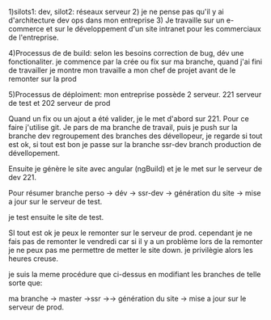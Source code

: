 1)silots1: dev, silot2: réseaux serveur
2) je ne pense pas qu'il y ai d'architecture dev ops dans mon entreprise
3) Je travaille sur un e-commerce et sur le développement d'un site intranet pour les commerciaux de l'entreprise.

4)Processus de de build:
selon les besoins correction de bug, dév une fonctionaliter. je commence par la crée ou fix sur ma branche, quand j'ai fini de travailler je montre mon travaille a mon chef de projet avant de le remonter sur la prod

5)Processus de déploiment:
mon entreprise possède 2 serveur.
221 serveur de test et 202 serveur de prod

Quand un fix ou un ajout a été valider, je le met d'abord sur 221.
Pour ce faire j'utilise git. Je pars de ma branche de travail, puis je push sur la branche dev regroupement des branches des dévellopeur, je regarde si tout est ok, si tout est bon je passe sur la branche ssr-dev branch production de dévellopement.

Ensuite je génère le site avec angular (ngBuild) et je le met sur le serveur de dev 221.

Pour résumer 
branche perso -> dév -> ssr-dev -> génération du site -> mise a jour sur le serveur de test.

je test ensuite le site de test.

SI tout est ok je peux le remonter sur le serveur de prod.
cependant je ne fais pas de remonter le vendredi car si il y a un problème lors de la remonter je ne peux pas me permettre de metter le site down.
je privilègie alors les heures creuse.

je suis la meme procédure que ci-dessus en modifiant les branches de telle sorte que:

ma branche -> master ->ssr ->-> génération du site -> mise a jour sur le serveur de prod.